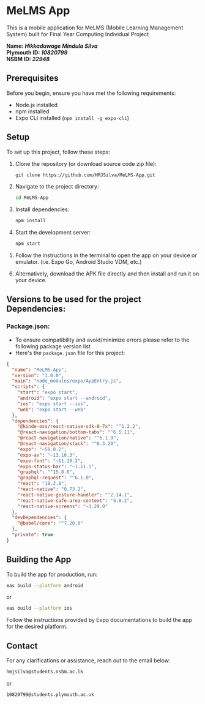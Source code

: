 # MeLMS App

This is a mobile application for MeLMS (Mobile Learning Management System) built for Final Year Computing Individual Project  

**Name: *Hikkaduwage Mindula Silva***  
**Plymouth ID: *10820799***  
**NSBM ID: *22948***  


## Prerequisites

Before you begin, ensure you have met the following requirements:

- Node.js installed
- npm installed
- Expo CLI installed (`npm install -g expo-cli`)

## Setup

To set up this project, follow these steps:

1. Clone the repository (or download source code zip file):

   ```bash
   git clone https://github.com/HMJSilva/MeLMS-App.git
   ```

2. Navigate to the project directory:

   ```bash
   cd MeLMS-App
   ```

3. Install dependencies:

   ```bash
   npm install
   ```

4. Start the development server:

   ```bash
   npm start
   ```

5. Follow the instructions in the terminal to open the app on your device or emulator. (i.e. Expo Go, Android Studio VDM, etc.)  
6. Alternatively, download the APK file directly and then install and run it on your device.

## Versions to be used for the project Dependencies:
### Package.json:

- To ensure compatibility and avoid/minimize errors please refer to the following package version list
- Here's the `package.json` file for this project:

```json
{
  "name": "MeLMS-App",
  "version": "1.0.0",
  "main": "node_modules/expo/AppEntry.js",
  "scripts": {
    "start": "expo start",
    "android": "expo start --android",
    "ios": "expo start --ios",
    "web": "expo start --web"
  },
  "dependencies": {
    "@kinde-oss/react-native-sdk-0-7x": "^1.2.2",
    "@react-navigation/bottom-tabs": "^6.5.11",
    "@react-navigation/native": "^6.1.9",
    "@react-navigation/stack": "^6.3.20",
    "expo": "~50.0.2",
    "expo-av": "~13.10.3",
    "expo-font": "~11.10.2",
    "expo-status-bar": "~1.11.1",
    "graphql": "^15.8.0",
    "graphql-request": "^6.1.0",
    "react": "18.2.0",
    "react-native": "0.73.2",
    "react-native-gesture-handler": "^2.14.1",
    "react-native-safe-area-context": "4.8.2",
    "react-native-screens": "~3.29.0"
  },
  "devDependencies": {
    "@babel/core": "^7.20.0"
  },
  "private": true
}
```


## Building the App

To build the app for production, run:

```bash
eas build --platform android
```

or

```bash
eas build --platform ios
```

Follow the instructions provided by Expo documentations to build the app for the desired platform.

## Contact
For any clarifications or assistance, reach out to the email below:


```bash
hmjsilva@students.nsbm.ac.lk
```

or

```bash
10820799@students.plymouth.ac.uk
```


